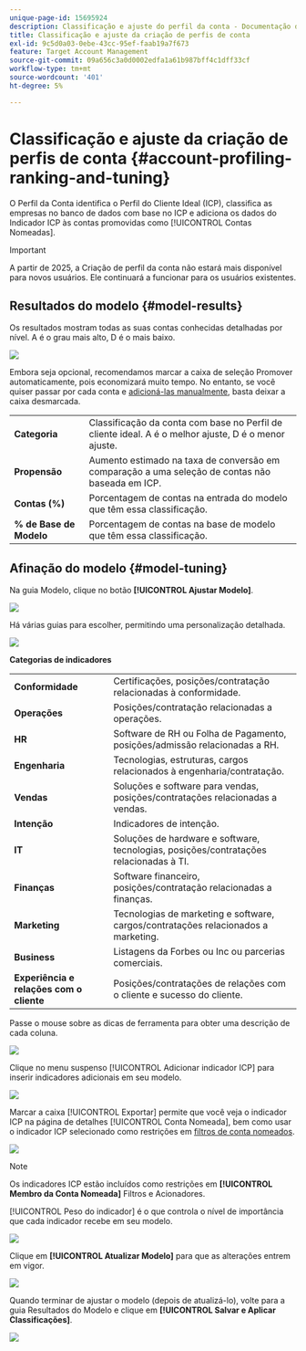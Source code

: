 ```yaml
---
unique-page-id: 15695924
description: Classificação e ajuste do perfil da conta - Documentação do Marketo - Documentação do produto
title: Classificação e ajuste da criação de perfis de conta
exl-id: 9c5d0a03-0ebe-43cc-95ef-faab19a7f673
feature: Target Account Management
source-git-commit: 09a656c3a0d0002edfa1a61b987bff4c1dff33cf
workflow-type: tm+mt
source-wordcount: '401'
ht-degree: 5%

---
```


# Classificação e ajuste da criação de perfis de conta {#account-profiling-ranking-and-tuning}

O Perfil da Conta identifica o Perfil do Cliente Ideal (ICP), classifica as empresas no banco de dados com base no ICP e adiciona os dados do Indicador ICP às contas promovidas como [!UICONTROL Contas Nomeadas].

>[!IMPORTANT]
>
>A partir de 2025, a Criação de perfil da conta não estará mais disponível para novos usuários. Ele continuará a funcionar para os usuários existentes.

## Resultados do modelo {#model-results}

Os resultados mostram todas as suas contas conhecidas detalhadas por nível. A é o grau mais alto, D é o mais baixo.

![](assets/results.png)

Embora seja opcional, recomendamos marcar a caixa de seleção Promover automaticamente, pois economizará muito tempo. No entanto, se você quiser passar por cada conta e [adicioná-las manualmente](/help/marketo/product-docs/target-account-management/target/named-accounts/discover-accounts.md#discover-crm-accounts), basta deixar a caixa desmarcada.

<table>
 <tbody>
  <tr>
   <td><strong><span class="uicontrol">Categoria</span></strong></td>
   <td>
    <div>
      Classificação da conta com base no Perfil de cliente ideal. A é o melhor ajuste, D é o menor ajuste.
    </div></td>
  </tr>
  <tr>
   <td><strong><span class="uicontrol">Propensão</span></strong></td>
   <td>
    <div>
      Aumento estimado na taxa de conversão em comparação a uma seleção de contas não baseada em ICP.
    </div></td>
  </tr>
  <tr>
   <td><strong><span class="uicontrol">Contas (%)</span></strong></td>
   <td>
    <div>
      Porcentagem de contas na entrada do modelo que têm essa classificação.
    </div></td>
  </tr>
  <tr>
   <td><strong><span class="uicontrol">% de Base de Modelo</span></strong></td>
   <td>
    <div>
      Porcentagem de contas na base de modelo que têm essa classificação.
    </div></td>
  </tr>
 </tbody>
</table>

## Afinação do modelo {#model-tuning}

Na guia Modelo, clique no botão **[!UICONTROL Ajustar Modelo]**.

![](assets/two.png)

Há várias guias para escolher, permitindo uma personalização detalhada.

![](assets/tuning-page.png)

**Categorias de indicadores**

<table>
 <tbody>
  <tr>
   <td><strong><span class="uicontrol">Conformidade</span></strong></td>
   <td>
    <div>
      Certificações, posições/contratação relacionadas à conformidade.
    </div></td>
  </tr>
  <tr>
   <td><strong><span class="uicontrol">Operações</span></strong></td>
   <td>
    <div>
      Posições/contratação relacionadas a operações.
    </div></td>
  </tr>
  <tr>
   <td><strong><span class="uicontrol">HR</span></strong></td>
   <td>
    <div>
      Software de RH ou Folha de Pagamento, posições/admissão relacionadas a RH.
    </div></td>
  </tr>
  <tr>
   <td><strong><span class="uicontrol">Engenharia</span></strong></td>
   <td>
    <div>
      Tecnologias, estruturas, cargos relacionados à engenharia/contratação.
    </div></td>
  </tr>
  <tr>
   <td><strong><span class="uicontrol">Vendas</span></strong></td>
   <td>
    <div>
      Soluções e software para vendas, posições/contratações relacionadas a vendas.
    </div></td>
  </tr>
  <tr>
   <td><strong><span class="uicontrol">Intenção</span></strong></td>
   <td>
    <div>
      Indicadores de intenção.
    </div></td>
  </tr>
  <tr>
   <td><strong><span class="uicontrol">IT</span></strong></td>
   <td>
    <div>
      Soluções de hardware e software, tecnologias, posições/contratações relacionadas à TI.
    </div></td>
  </tr>
  <tr>
   <td><strong><span class="uicontrol">Finanças</span></strong></td>
   <td>
    <div>
      Software financeiro, posições/contratação relacionadas a finanças.
    </div></td>
  </tr>
  <tr>
   <td><strong><span class="uicontrol">Marketing</span></strong></td>
   <td>
    <div>
      Tecnologias de marketing e software, cargos/contratações relacionados a marketing.
    </div></td>
  </tr>
  <tr>
   <td><strong><span class="uicontrol">Business</span></strong></td>
   <td>
    <div>
      Listagens da Forbes ou Inc ou parcerias comerciais.
    </div></td>
  </tr>
  <tr>
   <td><strong><span class="uicontrol">Experiência e relações com o cliente</span></strong></td>
   <td>
    <div>
      Posições/contratações de relações com o cliente e sucesso do cliente.
    </div></td>
  </tr>
 </tbody>
</table>

Passe o mouse sobre as dicas de ferramenta para obter uma descrição de cada coluna.

![](assets/tool-tip.png)

Clique no menu suspenso [!UICONTROL Adicionar indicador ICP] para inserir indicadores adicionais em seu modelo.

![](assets/add-icp.png)

Marcar a caixa [!UICONTROL Exportar] permite que você veja o indicador ICP na página de detalhes [!UICONTROL Conta Nomeada], bem como usar o indicador ICP selecionado como restrições em [filtros de conta nomeados](/help/marketo/product-docs/target-account-management/engage/account-filters.md).

![](assets/export.png)

>[!NOTE]
>
>Os indicadores ICP estão incluídos como restrições em **[!UICONTROL Membro da Conta Nomeada]** Filtros e Acionadores.

[!UICONTROL Peso do indicador] é o que controla o nível de importância que cada indicador recebe em seu modelo.

![](assets/weightage.png)

Clique em **[!UICONTROL Atualizar Modelo]** para que as alterações entrem em vigor.

![](assets/refresh-button.png)

Quando terminar de ajustar o modelo (depois de atualizá-lo), volte para a guia Resultados do Modelo e clique em **[!UICONTROL Salvar e Aplicar Classificações]**.

![](assets/ranks.png)
